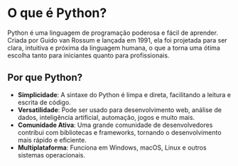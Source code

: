 # O que é Python?

Python é uma linguagem de programação poderosa e fácil de aprender. Criada por Guido van Rossum e lançada em 1991, ela foi projetada para ser clara, intuitiva e próxima da linguagem humana, o que a torna uma ótima escolha tanto para iniciantes quanto para profissionais.

## Por que Python?

- **Simplicidade**: A sintaxe do Python é limpa e direta, facilitando a leitura e escrita de código.
- **Versatilidade**: Pode ser usado para desenvolvimento web, análise de dados, inteligência artificial, automação, jogos e muito mais.
- **Comunidade Ativa**: Uma grande comunidade de desenvolvedores contribui com bibliotecas e frameworks, tornando o desenvolvimento mais rápido e eficiente.
- **Multiplataforma**: Funciona em Windows, macOS, Linux e outros sistemas operacionais.

